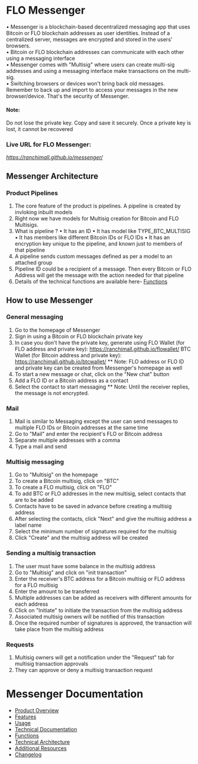 # FLO Messenger
 
• Messenger is a blockchain-based decentralized messaging app that uses Bitcoin or FLO blockchain addresses as user identities. Instead of a centralized server, messages are encrypted and stored in the users' browsers.  
• Bitcoin or FLO blockchain addresses can communicate with each other using a messaging interface  
• Messenger comes with "Multisig" where users can create multi-sig addresses and using a messaging interface make transactions on the multi-sig.  
• Switching browsers or devices won't bring back old messages. Remember to back up and import to access your messages in the new browser/device. That's the security of Messenger.  

#### Note:  
Do not lose the private key. Copy and save it securely. Once a private key is lost, it cannot be recovered

### Live URL for FLO Messenger:
*https://ranchimall.github.io/messenger/*  

## Messenger Architecture
### Product Pipelines
1. The core feature of the product is pipelines. A pipeline is created by invloking inbuilt models
2. Right now we have models for Multisig creation for Bitcoin and FLO Multisigs. 
3. What is pipeline ?
• It has an ID
• It has model like TYPE_BTC_MULTISIG
• It has members like different Bitcoin IDs or FLO IDs
• It has an encryption key unique to the pipeline, and known just to members of that pipeline
4. A pipeline sends custom messages defined as per a model to an attached group
5. Pipeline ID could be a recipient of a message. Then every Bitcoin or FLO Address will get the message with the action needed for that pipeline
6. Details of the technical functions are available here- [Functions](docs/functions.md)

## How to use Messenger  
### General messaging  
1. Go to the homepage of Messenger
2. Sign in using a Bitcoin or FLO blockchain private key
3. In case you don't have the private key, generate using
   FLO Wallet (for FLO address and private key): https://ranchimall.github.io/flowallet/
   BTC Wallet (for Bitcoin address and private key): https://ranchimall.github.io/btcwallet/
** Note: FLO address or FLO ID and private key can be created from Messenger's homepage as well
4. To start a new message or chat, click on the "New chat" button
5. Add a FLO ID or a Bitcoin address as a contact
6. Select the contact to start messaging
** Note: Until the receiver replies, the message is not encrypted.

### Mail  
1. Mail is similar to Messaging except the user can send messages to multiple FLO IDs or Bitcoin addresses at the same time
2. Go to "Mail" and enter the recipient's FLO or Bitcoin address
3. Separate multiple addresses with a comma
4. Type a mail and send

### Multisig messaging  
1. Go to "Multisig" on the homepage
2. To create a Bitcoin multisig, click on "BTC"
3. To create a FLO multisig, click on "FLO"
4. To add BTC or FLO addresses in the new multisig, select contacts that are to be added
5. Contacts have to be saved in advance before creating a multisig address
6. After selecting the contacts, click "Next" and give the multisig address a label name
7. Select the minimum number of signatures required for the multisig
8. Click "Create" and the multisig address will be created

### Sending a multisig transaction  
1. The user must have some balance in the multisig address
2. Go to "Multisig" and click on "init transaction"
3. Enter the receiver's BTC address for a Bitcoin multisig or FLO address for a FLO multisig
4. Enter the amount to be transferred
5. Multiple addresses can be added as receivers with different amounts for each address
6. Click on "Initiate" to initiate the transaction from the multisig address
7. Associated multisig owners will be notified of this transaction
8. Once the required number of signatures is approved, the transaction will take place from the multisig address

### Requests  
1. Multisig owners will get a notification under the "Request" tab for multisig transaction approvals
2. They can approve or deny a multisig transaction request

# Messenger Documentation

- [Product Overview](docs/product-overview.md)
- [Features](docs/features.md)
- [Usage](docs/usage.md)
- [Technical Documentation](docs/technical-documentation.md)
- [Functions](docs/functions.md)
- [Technical Architecture](docs/technical-architecture.md)
- [Additional Resources](docs/additional-resources.md)
- [Changelog](docs/changelog.md)

      
